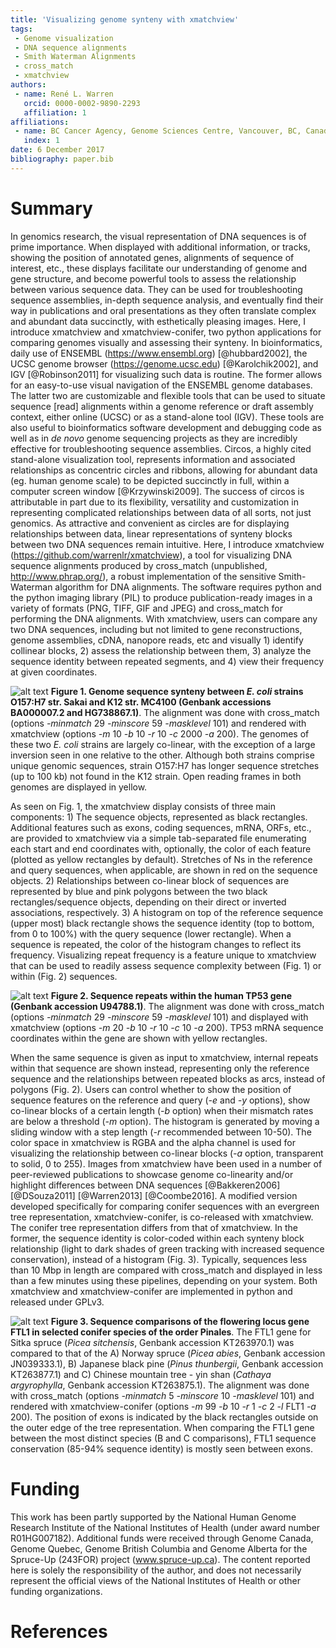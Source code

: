 ```yaml
---
title: 'Visualizing genome synteny with xmatchview'
tags:
 - Genome visualization
 - DNA sequence alignments
 - Smith Waterman Alignments
 - cross_match
 - xmatchview
authors:
 - name: René L. Warren
   orcid: 0000-0002-9890-2293
   affiliation: 1
affiliations:
 - name: BC Cancer Agency, Genome Sciences Centre, Vancouver, BC, Canada
   index: 1
date: 6 December 2017
bibliography: paper.bib
---
```


# Summary

In genomics research, the visual representation of DNA sequences is of prime importance. When displayed with additional information, or tracks, showing the position of annotated genes, alignments of sequence of interest, etc., these displays facilitate our understanding of genome and gene structure, and become powerful tools to assess the relationship between various sequence data. They can be used for troubleshooting sequence assemblies, in-depth sequence analysis, and eventually find their way in publications and oral presentations as they often translate complex and abundant data succinctly, with esthetically pleasing images. Here, I introduce xmatchview and xmatchview-conifer, two python applications for comparing genomes visually and assessing their synteny.
	In bioinformatics, daily use of ENSEMBL (https://www.ensembl.org) [@hubbard2002], the UCSC genome browser (https://genome.ucsc.edu) [@Karolchik2002], and IGV [@Robinson2011] for visualizing such data is routine. The former allows for an easy-to-use visual navigation of the ENSEMBL genome databases. The latter two are customizable and flexible tools that can be used to situate sequence [read] alignments within a genome reference or draft assembly context, either online (UCSC) or as a stand-alone tool (IGV). These tools are also useful to bioinformatics software development and debugging code as well as in *de novo* genome sequencing projects as they are incredibly effective for troubleshooting sequence assemblies. Circos, a highly cited stand-alone visualization tool, represents information and associated relationships as concentric circles and ribbons, allowing for abundant data (eg. human genome scale) to be depicted succinctly in full, within a computer screen window [@Krzywinski2009]. The success of circos is attributable in part due to its flexibility, versatility and customization in representing complicated relationships between data of all sorts, not just genomics. As attractive and convenient as circles are for displaying relationships between data, linear representations of synteny blocks between two DNA sequences remain intuitive.
	Here, I introduce xmatchview (https://github.com/warrenlr/xmatchview), a tool for visualizing DNA sequence alignments produced by cross_match (unpublished, http://www.phrap.org/), a robust implementation of the sensitive Smith-Waterman algorithm for DNA alignments. The software requires python and the python imaging library (PIL) to produce publication-ready images in a variety of formats (PNG, TIFF, GIF and JPEG) and cross_match for performing the DNA alignments. With xmatchview, users can compare any two DNA sequences, including but not limited to gene reconstructions, genome assemblies, cDNA, nanopore reads, etc and visually 1) identify collinear blocks, 2) assess the relationship between them, 3) analyze the sequence identity between repeated segments, and 4) view their frequency at given coordinates.

![alt text](https://raw.githubusercontent.com/warrenlr/xmatchview/master/paper/images/Fig1.png)
**Figure 1. Genome sequence synteny between _E. coli_ strains O157:H7 str. Sakai and K12 str. MC4100 (Genbank accessions BA000007.2 and HG738867.1)**. The alignment was done with cross_match (options _-minmatch_ 29 _-minscore_ 59 _-masklevel_ 101) and rendered with xmatchview (options _-m_ 10 _-b_ 10 _-r_ 10 _-c_ 2000 _-a_ 200). The genomes of these two _E. coli_ strains are largely co-linear, with the exception of a large inversion seen in one relative to the other. Although both strains comprise unique genomic sequences, strain O157:H7 has longer sequence stretches (up to 100 kb) not found in the K12 strain. Open reading frames in both genomes are displayed in yellow.

As seen on Fig. 1, the xmatchview display consists of three main components: 1) The sequence objects, represented as black rectangles. Additional features such as exons, coding sequences, mRNA, ORFs, etc., are provided to xmatchview via a simple tab-separated file enumerating each start and end coordinates with, optionally, the color of each feature (plotted as yellow rectangles by default). Stretches of Ns in the reference and query sequences, when applicable, are shown in red on the sequence objects. 2) Relationships between co-linear block of sequences are represented by blue and pink polygons between the two black rectangles/sequence objects, depending on their direct or inverted associations, respectively. 3) A histogram on top of the reference sequence (upper most) black rectangle shows the sequence identity (top to bottom, from 0 to 100%) with the query sequence (lower rectangle). When a sequence is repeated, the color of the histogram changes to reflect its frequency. Visualizing repeat frequency is a feature unique to xmatchview that can be used to readily assess sequence complexity between (Fig. 1) or within (Fig. 2) sequences.

![alt text](https://raw.githubusercontent.com/warrenlr/xmatchview/master/paper/images/Fig2.png)
**Figure 2. Sequence repeats within the human TP53 gene (Genbank accession U94788.1)**. The alignment was done with cross_match (options _-minmatch_ 29 _-minscore_ 59 _-masklevel_ 101) and displayed with xmatchview (options _-m_ 20 _-b_ 10 _-r_ 10 _-c_ 10 _-a_ 200). TP53 mRNA sequence coordinates within the gene are shown with yellow rectangles.

When the same sequence is given as input to xmatchview, internal repeats within that sequence are shown instead, representing only the reference sequence and the relationships between repeated blocks as arcs, instead of polygons (Fig. 2). Users can control whether to show the position of sequence features on the reference and query (*-e* and *-y* options), show co-linear blocks of a certain length (*-b* option) when their mismatch rates are below a threshold (*-m* option). The histogram is generated by moving a sliding window with a step length (*-r* recommended between 10-50). The color space in xmatchview is RGBA and the alpha channel is used for visualizing the relationship between co-linear blocks (*-a* option, transparent to solid, 0 to 255). Images from xmatchview have been used in a number of peer-reviewed publications to showcase genome co-linearity and/or highlight differences between DNA sequences [@Bakkeren2006] [@DSouza2011] [@Warren2013] [@Coombe2016]. A modified version developed specifically for comparing conifer sequences with an evergreen tree representation, xmatchview-conifer, is co-released with xmatchview. The conifer tree representation differs from that of xmatchview. In the former, the sequence identity is color-coded within each synteny block relationship (light to dark shades of green tracking with increased sequence conservation), instead of a histogram (Fig. 3). Typically, sequences less than 10 Mbp in length are compared with cross_match and displayed in less than a few minutes using these pipelines, depending on your system. Both xmatchview and xmatchview-conifer are implemented in python and released under GPLv3.

![alt text](https://raw.githubusercontent.com/warrenlr/xmatchview/master/paper/images/Fig3.png)
**Figure 3. Sequence comparisons of the flowering locus gene FTL1 in selected conifer species of the order Pinales**. The FTL1 gene for Sitka spruce (_Picea sitchensis_, Genbank accession KT263970.1) was compared to that of the A) Norway spruce (_Picea abies_, Genbank accession JN039333.1), B) Japanese black pine (_Pinus thunbergii_, Genbank accession KT263877.1) and C) Chinese mountain tree - yin shan (_Cathaya argyrophylla_, Genbank accession KT263875.1). The alignment was done with cross_match (options _-minmatch_ 5 _-minscore_ 10 _-masklevel_ 101) and rendered with xmatchview-conifer (options _-m_ 99 _-b_ 10 _-r_ 1 _-c_ 2 _-l_ FLT1 _-a_ 200). The position of exons is indicated by the black rectangles outside on the outer edge of the tree representation. When comparing the FTL1 gene between the most distinct species (B and C comparisons), FTL1 sequence conservation (85-94% sequence identity) is mostly seen between exons.

# Funding

This work has been partly supported by the National Human Genome Research Institute of the National Institutes of Health (under award number R01HG007182). Additional funds were received through Genome Canada, Genome Quebec, Genome British Columbia and Genome Alberta for the Spruce-Up (243FOR) project (www.spruce-up.ca). The content reported here is solely the responsibility of the author, and does not necessarily represent the official views of the National Institutes of Health or other funding organizations.

# References
